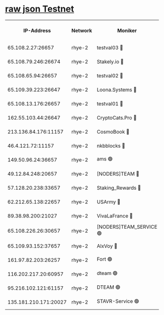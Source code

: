 
[raw json Testnet](https://rpc-check.quickt.stavr.tech/quickt/rpc-quickt-result.json)
=


<table><tr><th>IP-Address</th><th>Network</th><th>Moniker</th><th>Latest Block Height</th><th>Earliest Block Height</th><th>Catching Up</th><th>Tx Index</th><th>Voting Power</th><th>Scan Time</th></tr><tr><td>65.108.2.27:26657</td><td>rhye-2</td><td>testval03 🔴</td><td>698085</td><td>1</td><td>False</td><td>on</td><td>11002050</td><td>2024-02-07T11:55:42.396087645UTC</td></tr><tr><td>65.108.79.246:26674</td><td>rhye-2</td><td>Stakely.io 🔴</td><td>698086</td><td>1</td><td>False</td><td>on</td><td>10010</td><td>2024-02-07T11:55:46.840635566UTC</td></tr><tr><td>65.108.65.94:26657</td><td>rhye-2</td><td>testval02 🔴</td><td>698087</td><td>1</td><td>False</td><td>on</td><td>11002050</td><td>2024-02-07T11:55:49.874062019UTC</td></tr><tr><td>65.109.39.223:26647</td><td>rhye-2</td><td>Loona.Systems 🔴</td><td>698087</td><td>1</td><td>False</td><td>off</td><td>86949</td><td>2024-02-07T11:55:52.912362434UTC</td></tr><tr><td>65.108.13.176:26657</td><td>rhye-2</td><td>testval01 🔴</td><td>698087</td><td>1</td><td>False</td><td>on</td><td>13082010</td><td>2024-02-07T11:55:53.765799585UTC</td></tr><tr><td>162.55.103.44:26647</td><td>rhye-2</td><td>CryptoCats.Pro 🔴</td><td>698092</td><td>1</td><td>False</td><td>off</td><td>9999</td><td>2024-02-07T11:56:24.305931826UTC</td></tr><tr><td>213.136.84.176:11157</td><td>rhye-2</td><td>CosmoBook 🔴</td><td>698091</td><td>65301</td><td>False</td><td>off</td><td>1528057</td><td>2024-02-07T11:56:17.819009773UTC</td></tr><tr><td>46.4.121.72:11157</td><td>rhye-2</td><td>nkbblocks 🔴</td><td>698084</td><td>70101</td><td>False</td><td>off</td><td>81491</td><td>2024-02-07T11:55:34.292339511UTC</td></tr><tr><td>149.50.96.24:36657</td><td>rhye-2</td><td>ams 🟢</td><td>698090</td><td>133501</td><td>False</td><td>on</td><td>0</td><td>2024-02-07T11:56:07.197487091UTC</td></tr><tr><td>49.12.84.248:20657</td><td>rhye-2</td><td>[NODERS]TEAM 🔴</td><td>698089</td><td>146001</td><td>False</td><td>on</td><td>59690</td><td>2024-02-07T11:56:04.731227613UTC</td></tr><tr><td>57.128.20.238:33657</td><td>rhye-2</td><td>Staking_Rewards 🔴</td><td>698087</td><td>149101</td><td>False</td><td>on</td><td>9900</td><td>2024-02-07T11:55:52.536037655UTC</td></tr><tr><td>62.212.65.138:22657</td><td>rhye-2</td><td>USArmy 🔴</td><td>563100</td><td>198001</td><td>False</td><td>on</td><td>59069</td><td>2024-02-07T11:55:41.526639230UTC</td></tr><tr><td>89.38.98.200:21027</td><td>rhye-2</td><td>VivaLaFrance 🔴</td><td>698084</td><td>220501</td><td>False</td><td>off</td><td>10000</td><td>2024-02-07T11:55:36.755159830UTC</td></tr><tr><td>65.108.226.26:30657</td><td>rhye-2</td><td>[NODERS]TEAM_SERVICE 🟢</td><td>698087</td><td>241501</td><td>False</td><td>on</td><td>0</td><td>2024-02-07T11:55:53.319542427UTC</td></tr><tr><td>65.109.93.152:37657</td><td>rhye-2</td><td>AlxVoy 🔴</td><td>698085</td><td>315173</td><td>False</td><td>on</td><td>143351</td><td>2024-02-07T11:55:39.157347646UTC</td></tr><tr><td>161.97.82.203:26257</td><td>rhye-2</td><td>Fort 🟢</td><td>563100</td><td>330438</td><td>False</td><td>on</td><td>0</td><td>2024-02-07T11:55:34.031882967UTC</td></tr><tr><td>116.202.217.20:60957</td><td>rhye-2</td><td>dteam 🟢</td><td>698087</td><td>421794</td><td>False</td><td>on</td><td>0</td><td>2024-02-07T11:55:50.188123897UTC</td></tr><tr><td>95.216.102.121:61157</td><td>rhye-2</td><td>DTEAM 🟢</td><td>688561</td><td>687501</td><td>False</td><td>on</td><td>0</td><td>2024-02-07T11:55:47.259867789UTC</td></tr><tr><td>135.181.210.171:20027</td><td>rhye-2</td><td>STAVR-Service 🟢</td><td>698089</td><td>694501</td><td>False</td><td>on</td><td>0</td><td>2024-02-07T11:56:02.386373060UTC</td></tr></table>